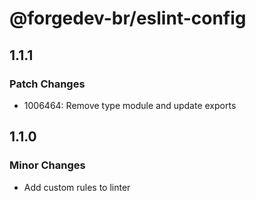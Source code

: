# @forgedev-br/eslint-config

## 1.1.1

### Patch Changes

- 1006464: Remove type module and update exports

## 1.1.0

### Minor Changes

- Add custom rules to linter

